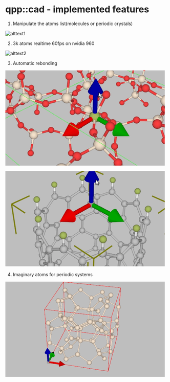 # qpp::cad - implemented features

1. Manipulate the atoms list(molecules or periodic crystals)

![alttext1](images/translate_node1.gif)

2. 3k atoms realtime 60fps on nvidia 960

![alttext2](images/3katoms.gif)

3. Automatic rebonding

![alttext3](images/rebonding.gif)

![alttext4](images/rebonding2.gif)

4. Imaginary atoms for periodic systems

![alttext5](images/imgat.gif)


